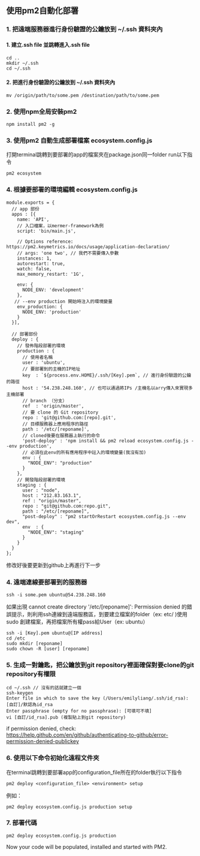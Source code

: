## 使用pm2自動化部署

### 1. 把遠端服務器進行身份驗證的公鑰放到 ~/.ssh 資料夾內
#### 1. 建立.ssh file 並跳轉進入.ssh file
```
cd ..
mkdir ~/.ssh
cd ~/.ssh
``` 
#### 2. 把進行身份驗證的公鑰放到 ~/.ssh 資料夾內
```
mv /origin/path/to/some.pem /destination/path/to/some.pem
```

### 2. 使用npm全局安裝pm2

```
npm install pm2 -g
```

### 3. 使用pm2 自動生成部署檔案 ecosystem.config.js

打開terminal跳轉到要部署的app的檔案夾在package.json同一folder run以下指令
```
pm2 ecosystem
```

### 4. 根據要部署的環境編輯 ecosystem.config.js

```
module.exports = {
  // app 部份
  apps : [{
    name: 'API',
    // 入口檔案，以mermer-framework為例
    script: 'bin/main.js', 

    // Options reference: https://pm2.keymetrics.io/docs/usage/application-declaration/
    // args: 'one two', // 我們不需要傳入參數
    instances: 1,
    autorestart: true,
    watch: false,
    max_memory_restart: '1G',

    env: {
      NODE_ENV: 'development'
    },
   // --env production 開始時注入的環境變量
    env_production: {
      NODE_ENV: 'production'
    }
  }],

  // 部署部份
  deploy : {
    // 發佈階段部署的環境
    production : {
      // 使用者名稱
      user : 'ubuntu',
      // 要部署到的主機的IP地址
      key  : `${process.env.HOME}/.ssh/[Key].pem`, // 進行身份驗證的公鑰的路徑
      host : '54.238.248.160', // 也可以通過將IPs /主機名以arry傳入來實現多主機部署
      // branch （分支）
      ref  : 'origin/master',
      // 要 clone 的 Git repository
      repo : 'git@github.com:[repo].git',
      // 目標服務器上應用程序的路徑
      path : '/etc/[reponame]',
      // cloned後要在服務器上執行的命令
      'post-deploy' : 'npm install && pm2 reload ecosystem.config.js --env production',
      // 必須在此env的所有應用程序中註入的環境變量(我沒有加)
      env : {
        "NODE_ENV": "production"
      }
    },
    // 開發階段部署的環境
    staging : {
      user : "node",
      host : "212.83.163.1",
      ref : "origin/master",
      repo : "git@github.com:repo.git",
      path : "/etc/[reponame]",
      "post-deploy" : "pm2 startOrRestart ecosystem.config.js --env dev",
      env  : {
        "NODE_ENV": "staging"
      }
    }
  }
};
```
修改好後要更新到github上再進行下一步

### 4. 遠端連線要部署到的服務器
```
ssh -i some.pem ubuntu@54.238.248.160
```

如果出現 cannot create directory '/etc/[reponame]': Permission denied 的錯誤提示，則利用ssh連線到遠端服務區，到要建立檔案的folder（ex: etc/ )使用sudo 創建檔案，再把檔案所有權pass給User（ex: ubuntu）
```
ssh -i [Key].pem ubuntu@[IP address]
cd /etc
sudo mkdir [reponame]
sudo chown -R [user] [reponame]
```

### 5. 生成一對鑰匙，把公鑰放到git repository裡面確保對要clone的git repository有權限
```
cd ~/.ssh // 沒有的話就建立一個
ssh-keygen
Enter file in which to save the key (/Users/emilyliang/.ssh/id_rsa): [自訂]/默認為id_rsa
Enter passphrase (empty for no passphrase): [可填可不填]
vi [自訂/id_rsa].pub (複製貼上到git repository)
```
if permission denied, check: https://help.github.com/en/github/authenticating-to-github/error-permission-denied-publickey

### 6. 使用以下命令初始化遠程文件夾
在terminal跳轉到要部署app的configuration_file所在的folder執行以下指令
```
pm2 deploy <configuration_file> <environment> setup
```
例如：
```
pm2 deploy ecosystem.config.js production setup
```

### 7. 部署代碼
```
pm2 deploy ecosystem.config.js production
```

Now your code will be populated, installed and started with PM2.
